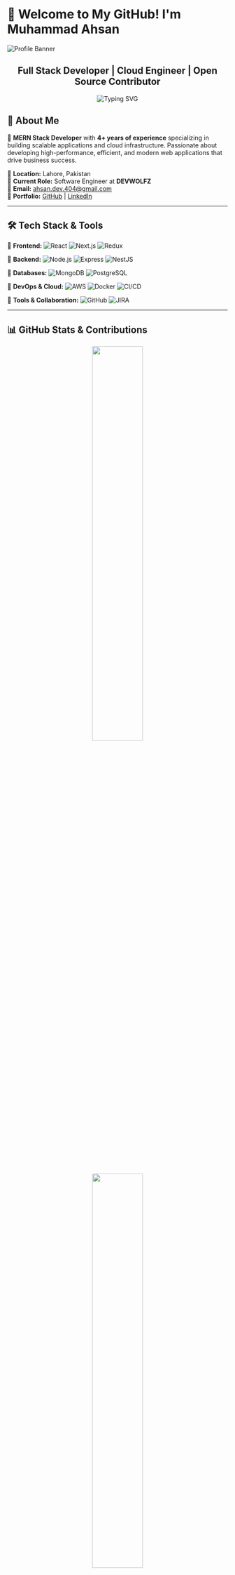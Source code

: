 # 🚀 Welcome to My GitHub! I'm Muhammad Ahsan

![Profile Banner](https://media.licdn.com/dms/image/v2/D4D16AQEGWrvDQ-nyxw/profile-displaybackgroundimage-shrink_350_1400/profile-displaybackgroundimage-shrink_350_1400/0/1735669384243?e=1746662400&v=beta&t=jC69wi9vtWI9CK8CkMEv2i4N-47oJY-5cQAfjw_AZ88)

<h2 align="center">Full Stack Developer | Cloud Engineer | Open Source Contributor</h2>

<p align="center">
  <img src="https://readme-typing-svg.herokuapp.com?font=Fira+Code&pause=1000&color=36BCF7&width=435&lines=Experienced+MERN+Stack+Developer;Building+Scalable+Web+Apps;Expert+in+Cloud+and+DevOps" alt="Typing SVG" />
</p>

## 🌟 About Me

🚀 **MERN Stack Developer** with **4+ years of experience** specializing in building scalable applications and cloud infrastructure. Passionate about developing high-performance, efficient, and modern web applications that drive business success.

📍 **Location:** Lahore, Pakistan  
💼 **Current Role:** Software Engineer at **DEVWOLFZ**  
📧 **Email:** ahsan.dev.404@gmail.com  
🔗 **Portfolio:** [GitHub](https://github.com/AhsanDev404) | [LinkedIn](https://www.linkedin.com/in/ahsandev404/)

---

## 🛠️ Tech Stack & Tools

🔹 **Frontend:** ![React](https://img.shields.io/badge/React-61DAFB?style=flat&logo=react&logoColor=black) ![Next.js](https://img.shields.io/badge/Next.js-000000?style=flat&logo=next.js&logoColor=white) ![Redux](https://img.shields.io/badge/Redux-764ABC?style=flat&logo=redux&logoColor=white)

🔹 **Backend:** ![Node.js](https://img.shields.io/badge/Node.js-339933?style=flat&logo=node.js&logoColor=white) ![Express](https://img.shields.io/badge/Express.js-404D59?style=flat&logo=express&logoColor=white) ![NestJS](https://img.shields.io/badge/NestJS-E0234E?style=flat&logo=nestjs&logoColor=white)

🔹 **Databases:** ![MongoDB](https://img.shields.io/badge/MongoDB-47A248?style=flat&logo=mongodb&logoColor=white) ![PostgreSQL](https://img.shields.io/badge/PostgreSQL-316192?style=flat&logo=postgresql&logoColor=white)

🔹 **DevOps & Cloud:** ![AWS](https://img.shields.io/badge/AWS-FF9900?style=flat&logo=amazonaws&logoColor=white) ![Docker](https://img.shields.io/badge/Docker-2496ED?style=flat&logo=docker&logoColor=white) ![CI/CD](https://img.shields.io/badge/CI/CD-EB5757?style=flat&logo=gitlab&logoColor=white)

🔹 **Tools & Collaboration:** ![GitHub](https://img.shields.io/badge/GitHub-181717?style=flat&logo=github&logoColor=white) ![JIRA](https://img.shields.io/badge/JIRA-0052CC?style=flat&logo=jira&logoColor=white)

---

## 📊 GitHub Stats & Contributions

<p align="center">
  <img src="https://github-readme-stats.vercel.app/api?username=AhsanDev404&show_icons=true&theme=radical" width="48%" />
<!--   <img src="https://github-readme-streak-stats.herokuapp.com/?user=AhsanDev404&theme=radical" width="48%" /> -->
</p>

<p align="center">
  <img src="https://github-readme-stats.vercel.app/api/top-langs/?username=AhsanDev404&layout=compact&theme=radical" width="48%" />
</p>

---

## 🔥 Featured Projects

🚀 **[ProspectX](https://prospectx.com/)** - Real Estate Management System  
🏡 **[Off Plan](https://offplan-dubai.com/)** - Property Management System  
🖨️ **[PrintMeAll](https://printmeall.ae/)** - Corporate Identity Branding  
🏨 **[HospiPro](https://hospi-pro-frontend.vercel.app/)** - Hotel Management System  

---

## 🤝 Connect with Me

<p align="center">
  <a href="https://www.linkedin.com/in/ahsandev404/"><img src="https://img.shields.io/badge/LinkedIn-Connect-blue?style=for-the-badge&logo=linkedin"></a>
  <a href="https://github.com/AhsanDev404"><img src="https://img.shields.io/badge/GitHub-Follow-black?style=for-the-badge&logo=github"></a>
  <a href="https://twitter.com/AhsanDev404"><img src="https://img.shields.io/badge/Twitter-Follow-blue?style=for-the-badge&logo=twitter"></a>
</p>

---

💡 **"Code is like humor. When you have to explain it, it’s bad."** - Cory House 🚀
